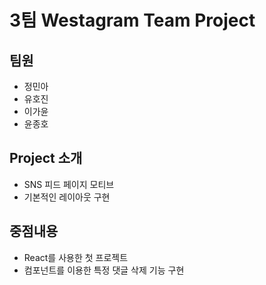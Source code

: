 # 3팀 Westagram Team Project

## 팀원

- 정민아
- 유호진
- 이가윤
- 윤종호

## Project 소개

- SNS 피드 페이지 모티브
- 기본적인 레이아웃 구현

## 중점내용
- React를 사용한 첫 프로젝트
- 컴포넌트를 이용한 특정 댓글 삭제 기능 구현
